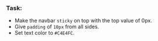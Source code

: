 ### Task:

+ Make the navbar `sticky` on top with the top value of 0px.
+ Give `padding` of `10px` from all sides.
+ Set text color to `#C4E4FC`.
